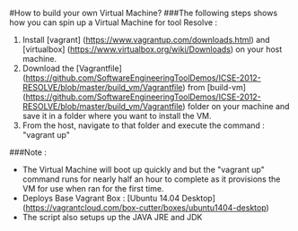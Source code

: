 #How to build your own Virtual Machine?
###The following steps shows how you can spin up a Virtual Machine for tool Resolve :

1. Install [vagrant] (https://www.vagrantup.com/downloads.html) and [virtualbox]
(https://www.virtualbox.org/wiki/Downloads) on your host machine.
2. Download the [Vagrantfile] (https://github.com/SoftwareEngineeringToolDemos/ICSE-2012-RESOLVE/blob/master/build_vm/Vagrantfile) from [build-vm] (https://github.com/SoftwareEngineeringToolDemos/ICSE-2012-RESOLVE/blob/master/build_vm/Vagrantfile) folder on your machine and save it in a folder where you want to install the VM.
3. From the host, navigate to that folder and execute the command : "vagrant up"

###Note :
 -  The Virtual Machine will boot up quickly and but the "vagrant up" command runs for nearly half an hour to complete as it provisions the VM for use when ran for the first time.
 -  Deploys Base Vagrant Box : [Ubuntu 14.04 Desktop] (https://vagrantcloud.com/box-cutter/boxes/ubuntu1404-desktop)
 -  The script also setups up the JAVA JRE and JDK  

